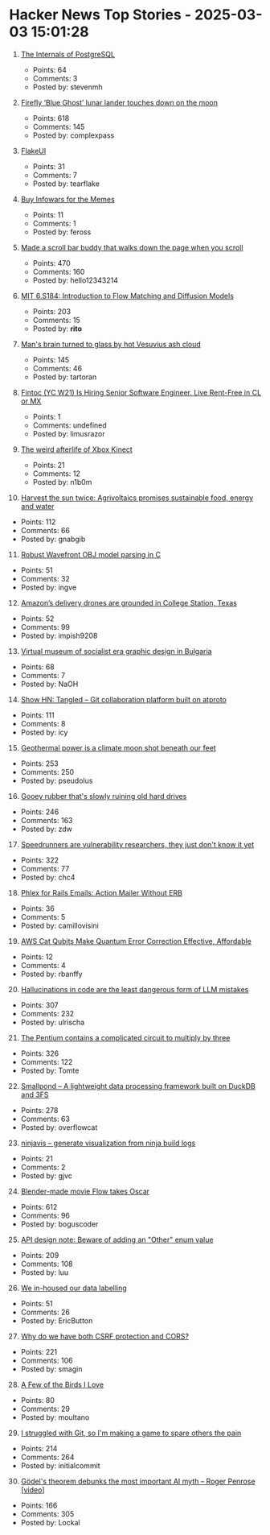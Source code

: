 # Hacker News Top Stories - 2025-03-03 15:01:28

1. [The Internals of PostgreSQL](http://www.interdb.jp/pg/index.html)
   - Points: 64
   - Comments: 3
   - Posted by: stevenmh

2. [Firefly ‘Blue Ghost’ lunar lander touches down on the moon](https://www.cnn.com/science/live-news/moon-landing-blue-ghost-03-02-25/index.html)
   - Points: 618
   - Comments: 145
   - Posted by: complexpass

3. [FlakeUI](https://github.com/tearflake/flake-ui)
   - Points: 31
   - Comments: 7
   - Posted by: tearflake

4. [Buy Infowars for the Memes](https://www.bloomberg.com/opinion/articles/2025-02-27/buy-infowars-for-the-memes)
   - Points: 11
   - Comments: 1
   - Posted by: feross

5. [Made a scroll bar buddy that walks down the page when you scroll](https://focusfurnace.com/scroll_buddy.html)
   - Points: 470
   - Comments: 160
   - Posted by: hello12343214

6. [MIT 6.S184: Introduction to Flow Matching and Diffusion Models](https://diffusion.csail.mit.edu)
   - Points: 203
   - Comments: 15
   - Posted by: __rito__

7. [Man's brain turned to glass by hot Vesuvius ash cloud](https://www.bbc.com/news/articles/cgr2n8xx5gyo)
   - Points: 145
   - Comments: 46
   - Posted by: tartoran

8. [Fintoc (YC W21) Is Hiring Senior Software Engineer. Live Rent-Free in CL or MX](https://fintoc.com/codehere)
   - Points: 1
   - Comments: undefined
   - Posted by: limusrazor

9. [The weird afterlife of Xbox Kinect](https://www.theguardian.com/games/2025/mar/03/ghost-hunting-pornography-and-interactive-art-the-weird-afterlife-of-xbox-kinect)
   - Points: 21
   - Comments: 12
   - Posted by: n1b0m

10. [Harvest the sun twice: Agrivoltaics promises sustainable food, energy and water](https://www.sheffield.ac.uk/news/harvesting-sun-twice-agrivoltaics-shows-promise-sustainable-food-energy-and-water-management-east)
   - Points: 112
   - Comments: 66
   - Posted by: gnabgib

11. [Robust Wavefront OBJ model parsing in C](https://nullprogram.com/blog/2025/03/02/)
   - Points: 51
   - Comments: 32
   - Posted by: ingve

12. [Amazon’s delivery drones are grounded in College Station, Texas](https://www.wired.com/story/texas-amazon-drones-stop-flying/)
   - Points: 52
   - Comments: 99
   - Posted by: impish9208

13. [Virtual museum of socialist era graphic design in Bulgaria](http://socmus.com/en/)
   - Points: 68
   - Comments: 7
   - Posted by: NaOH

14. [Show HN: Tangled – Git collaboration platform built on atproto](https://blog.tangled.sh/intro)
   - Points: 111
   - Comments: 8
   - Posted by: icy

15. [Geothermal power is a climate moon shot beneath our feet](https://www.newyorker.com/news/the-lede/geothermal-power-is-a-climate-moon-shot-beneath-our-feet)
   - Points: 253
   - Comments: 250
   - Posted by: pseudolus

16. [Gooey rubber that's slowly ruining old hard drives](https://www.downtowndougbrown.com/2025/03/the-gooey-rubber-thats-slowly-ruining-old-hard-drives/)
   - Points: 246
   - Comments: 163
   - Posted by: zdw

17. [Speedrunners are vulnerability researchers, they just don't know it yet](https://zetier.com/speedrunners-are-vulnerability-researchers/)
   - Points: 322
   - Comments: 77
   - Posted by: chc4

18. [Phlex for Rails Emails: Action Mailer Without ERB](https://camillovisini.com/coding/phlex-for-rails-emails-action-mailer-without-erb)
   - Points: 36
   - Comments: 5
   - Posted by: camillovisini

19. [AWS Cat Qubits Make Quantum Error Correction Effective, Affordable](https://www.nextplatform.com/2025/02/27/aws-cat-qubits-make-quantum-error-correction-effective-affordable/)
   - Points: 12
   - Comments: 4
   - Posted by: rbanffy

20. [Hallucinations in code are the least dangerous form of LLM mistakes](https://simonwillison.net/2025/Mar/2/hallucinations-in-code/)
   - Points: 307
   - Comments: 232
   - Posted by: ulrischa

21. [The Pentium contains a complicated circuit to multiply by three](https://www.righto.com/2025/03/pentium-multiplier-adder-reverse-engineered.html)
   - Points: 326
   - Comments: 122
   - Posted by: Tomte

22. [Smallpond – A lightweight data processing framework built on DuckDB and 3FS](https://github.com/deepseek-ai/smallpond)
   - Points: 278
   - Comments: 63
   - Posted by: overflowcat

23. [ninjavis – generate visualization from ninja build logs](https://github.com/chagui/ninjavis)
   - Points: 21
   - Comments: 2
   - Posted by: gjvc

24. [Blender-made movie Flow takes Oscar](https://www.reuters.com/lifestyle/flow-wins-best-animated-feature-film-oscar-2025-03-03/)
   - Points: 612
   - Comments: 96
   - Posted by: boguscoder

25. [API design note: Beware of adding an "Other" enum value](https://devblogs.microsoft.com/oldnewthing/20250217-00/?p=110873)
   - Points: 209
   - Comments: 108
   - Posted by: luu

26. [We in-housed our data labelling](https://www.ericbutton.co/p/data-labelling)
   - Points: 51
   - Comments: 26
   - Posted by: EricButton

27. [Why do we have both CSRF protection and CORS?](https://smagin.fyi/posts/cross-site-requests/)
   - Points: 221
   - Comments: 106
   - Posted by: smagin

28. [A Few of the Birds I Love](https://moultano.wordpress.com/2024/05/03/a-few-of-the-birds-i-love/)
   - Points: 80
   - Comments: 29
   - Posted by: moultano

29. [I struggled with Git, so I'm making a game to spare others the pain](https://initialcommit.com/blog/im-making-a-git-game)
   - Points: 214
   - Comments: 264
   - Posted by: initialcommit

30. [Gödel's theorem debunks the most important AI myth – Roger Penrose [video]](https://www.youtube.com/watch?v=biUfMZ2dts8)
   - Points: 166
   - Comments: 305
   - Posted by: Lockal

